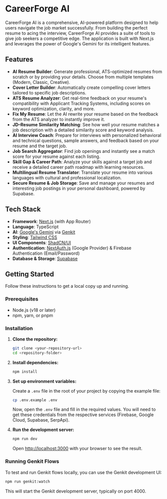 # CareerForge AI

CareerForge AI is a comprehensive, AI-powered platform designed to help users navigate the job market successfully. From building the perfect resume to acing the interview, CareerForge AI provides a suite of tools to give job seekers a competitive edge. The application is built with Next.js and leverages the power of Google's Gemini for its intelligent features.

## Features

-   **AI Resume Builder**: Generate professional, ATS-optimized resumes from scratch or by providing your details. Choose from multiple templates (Modern, Classic, Creative).
-   **Cover Letter Builder**: Automatically create compelling cover letters tailored to specific job descriptions.
-   **ATS Resume Analyzer**: Get real-time feedback on your resume's compatibility with Applicant Tracking Systems, including scores on keyword optimization, clarity, and more.
-   **Fix My Resume**: Let the AI rewrite your resume based on the feedback from the ATS analyzer to instantly improve it.
-   **JD–Resume Similarity Matching**: See how well your resume matches a job description with a detailed similarity score and keyword analysis.
-   **AI Interview Coach**: Prepare for interviews with personalized behavioral and technical questions, sample answers, and feedback based on your resume and the target job.
-   **Job Search Aggregator**: Find job openings and instantly see a match score for your resume against each listing.
-   **Skill Gap & Career Path**: Analyze your skills against a target job and receive a detailed career path roadmap with learning resources.
-   **Multilingual Resume Translator**: Translate your resume into various languages with cultural and professional localization.
-   **Secure Resume & Job Storage**: Save and manage your resumes and interesting job postings in your personal dashboard, powered by Supabase.

## Tech Stack

-   **Framework**: [Next.js](https://nextjs.org/) (with App Router)
-   **Language**: TypeScript
-   **AI**: [Google's Gemini](https://ai.google/gemini/) via [Genkit](https://firebase.google.com/docs/genkit)
-   **Styling**: [Tailwind CSS](https://tailwindcss.com/)
-   **UI Components**: [ShadCN/UI](https://ui.shadcn.com/)
-   **Authentication**: [NextAuth.js](https://next-auth.js.org/) (Google Provider) & Firebase Authentication (Email/Password)
-   **Database & Storage**: [Supabase](https://supabase.com/)

## Getting Started

Follow these instructions to get a local copy up and running.

### Prerequisites

-   Node.js (v18 or later)
-   npm, yarn, or pnpm

### Installation

1.  **Clone the repository:**
    ```bash
    git clone <your-repository-url>
    cd <repository-folder>
    ```

2.  **Install dependencies:**
    ```bash
    npm install
    ```

3.  **Set up environment variables:**

    Create a `.env` file in the root of your project by copying the example file:
    ```bash
    cp .env.example .env
    ```

    Now, open the `.env` file and fill in the required values. You will need to get these credentials from the respective services (Firebase, Google Cloud, Supabase, SerpApi).

4.  **Run the development server:**
    ```bash
    npm run dev
    ```

    Open [http://localhost:3000](http://localhost:3000) with your browser to see the result.

### Running Genkit Flows

To test and run Genkit flows locally, you can use the Genkit development UI:

```bash
npm run genkit:watch
```
This will start the Genkit development server, typically on port 4000.

